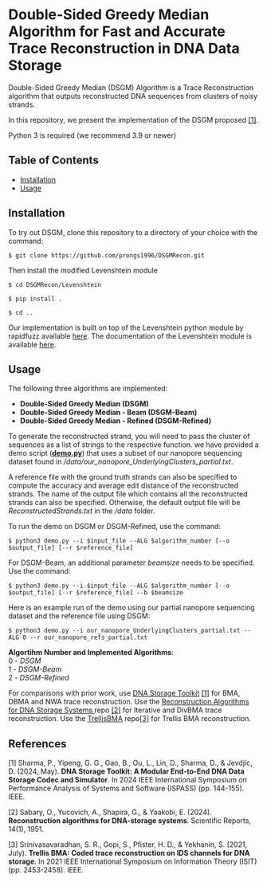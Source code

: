 # Double-Sided Greedy Median Algorithm for Fast and Accurate Trace Reconstruction in DNA Data Storage
Double-Sided Greedy Median (DSGM) Algorithm is a Trace Reconstruction algorithm that outputs reconstructed DNA sequences from clusters of noisy strands.

In this repository, we present the implementation of the DSGM proposed [[1]](#1). 

Python 3 is required (we recommend 3.9 or newer)


## Table of Contents
- [Installation](#installation)
- [Usage](#usage)


## Installation
To try out DSGM, clone this repository to a directory of your choice with the command:

```shell
$ git clone https://github.com/prongs1996/DSGMRecon.git
```
Then install the modified Levenshtein module
```shell
$ cd DSGMRecon/Levenshtein

$ pip install .

$ cd ..
```

Our implementation is built on top of the Levenshtein python module by rapidfuzz available [here](https://github.com/rapidfuzz/Levenshtein). The documentation of the Levenshtein module is available [here](https://rapidfuzz.github.io/Levenshtein/).

## Usage

The following three algorithms are implemented:

- **Double-Sided Greedy Median (DSGM)**
- **Double-Sided Greedy Median - Beam (DSGM-Beam)**
- **Double-Sided Greedy Median - Refined (DSGM-Refined)**

To generate the reconstructed strand, you will need to pass the cluster of sequences as a list of strings to the respective function. we have provided a demo script ([**demo.py**](./demo.py)) that uses a subset of our nanopore sequencing dataset found in */data/our_nanopore_UnderlyingClusters_partial.txt*. 

A reference file with the ground truth strands can also be specified to compute the accuracy and average edit distance of the reconstructed strands. The name of the output file which contains all the reconstructed strands can also be specified. Otherwise, the default output file will be *ReconstructedStrands.txt* in the */data* folder.


To run the demo on DSGM or DSGM-Refined, use the command:
```shell
$ python3 demo.py --i $input_file --ALG $algorithm_number [--o $output_file] [--r $reference_file]
```
For DSGM-Beam, an additional parameter *beamsize* needs to be specified. Use the command:
```shell
$ python3 demo.py --i $input_file --ALG $algorithm_number [--o $output_file] [--r $reference_file] --b $beamsize
```

Here is an example run of the demo using our partial nanopore sequencing dataset and the reference file using DSGM:
```shell
$ python3 demo.py --i our_nanopore_UnderlyingClusters_partial.txt --ALG 0 --r our_nanopore_refs_partial.txt 
```

**Algortihm Number and Implemented Algorithms**: <br>
        0 - *DSGM* <br>
        1 - *DSGM-Beam* <br>
        2 - *DSGM-Refined* <br>
        

For comparisons with prior work, use [DNA Storage Toolkit](https://github.com/prongs1996/DNAStorageToolkit) [[1]](#1) for BMA, DBMA and NWA trace reconstruction. Use the [Reconstruction Algorithms for DNA Storage Systems
](https://github.com/omersabary/Reconstruction/) repo [[2]](#2) for Iterative and DivBMA trace reconstruction. Use the [TrellisBMA](https://github.com/microsoft/TrellisBMA) repo[[3]](#3) for Trellis BMA reconstruction.

## References
<a id="1">[1] </a> Sharma, P., Yipeng, G. G., Gao, B., Ou, L., Lin, D., Sharma, D., & Jevdjic, D. (2024, May). **DNA Storage Toolkit: A Modular End-to-End DNA Data Storage Codec and Simulator**. In 2024 IEEE International Symposium on Performance Analysis of Systems and Software (ISPASS) (pp. 144-155). IEEE.

<a id="2">[2] </a> Sabary, O., Yucovich, A., Shapira, G., & Yaakobi, E. (2024). **Reconstruction algorithms for DNA-storage systems**. Scientific Reports, 14(1), 1951.

<a id="3">[3] </a> Srinivasavaradhan, S. R., Gopi, S., Pfister, H. D., & Yekhanin, S. (2021, July). **Trellis BMA: Coded trace reconstruction on IDS channels for DNA storage**. In 2021 IEEE International Symposium on Information Theory (ISIT) (pp. 2453-2458). IEEE.

